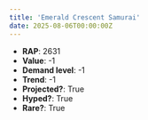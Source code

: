 ```yaml
---
title: 'Emerald Crescent Samurai'
date: 2025-08-06T00:00:00Z
---
```

- **RAP**: 2631
- **Value**: -1
- **Demand level**: -1
- **Trend**: -1
- **Projected?**: True
- **Hyped?**: True
- **Rare?**: True
